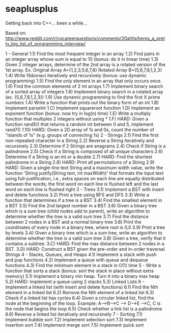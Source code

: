 seaplusplus
===========
Getting back into C++... been a while...

Based on:
http://www.reddit.com/r/cscareerquestions/comments/20ahfq/heres_a_pretty_big_list_of_programming_interview/

1 - General
  1.1) Find the most frequent integer in an array
  1.2) Find pairs in an integer array whose sum is equal to 10 (bonus: do it in linear time)
  1.3) Given 2 integer arrays, determine of the 2nd array is a rotated version of the 1st array. Ex. Original Array A={1,2,3,5,6,7,8} Rotated Array B={5,6,7,8,1,2,3}
  1.4) Write fibbonaci iteratively and recursively (bonus: use dynamic programming)
  1.5) Find the only element in an array that only occurs once.
  1.6) Find the common elements of 2 int arrays
  1.7) Implement binary search of a sorted array of integers
  1.8) Implement binary search in a rotated array (ex. {5,6,7,8,1,2,3})
  1.9) Use dynamic programming to find the first X prime numbers
  1.A) Write a function that prints out the binary form of an int
  1.B) Implement parseInt
  1.C) Implement squareroot function
  1.D) Implement an exponent function (bonus: now try in log(n) time)
  1.E) Write a multiply function that multiples 2 integers without using *
  1.F) HARD: Given a function rand5() that returns a random int between 0 and 5, implement rand7()
  1.10) HARD: Given a 2D array of 1s and 0s, count the number of "islands of 1s" (e.g. groups of connecting 1s)
2 - Strings
  2.1) Find the first non-repeated character in a String
  2.2) Reverse a String iteratively and recursively
  2.3) Determine if 2 Strings are anagrams
  2.4) Check if String is a palindrome
  2.5) Check if a String is composed of all unique characters
  2.6) Determine if a String is an int or a double
  2.7) HARD: Find the shortest palindrome in a String
  2.8) HARD: Print all permutations of a String
  2.9) HARD: Given a single-line text String and a maximum width value, write the function 'String justify(String text, int maxWidth)' that formats the input text using full-justification, i.e., extra spaces on each line are equally distributed between the words; the first word on each line is flushed left and the last word on each line is flushed right
3 - Trees
  3.1) Implement a BST with insert and delete functions
  3.2) Print a tree using BFS and DFS
  3.3) Write a function that determines if a tree is a BST
  3.4) Find the smallest element in a BST
  3.5) Find the 2nd largest number in a BST
  3.6) Given a binary tree which is a sum tree (child nodes add to parent), write an algorithm to determine whether the tree is a valid sum tree
  3.7) Find the distance between 2 nodes in a BST and a normal binary tree
  3.8) Print the coordinates of every node in a binary tree, where root is 0,0
  3.9) Print a tree by levels
  3.A) Given a binary tree which is a sum tree, write an algorithm to determine whether the tree is a valid sum tree
  3.B) Given a tree, verify that it contains a subtree.
  3.C) HARD: Find the max distance between 2 nodes in a BST.
  3.D) HARD: Construct a BST given the pre-order and in-order traversal Strings
4 - Stacks, Queues, and Heaps
  4.1) Implement a stack with push and pop functions
  4.2) Implement a queue with queue and dequeue functions
  4.3) Find the minimum element in a stack in O(1) time
5 - Write a function that sorts a stack (bonus: sort the stack in place without extra memory)
  5.1) Implement a binary min heap. Turn it into a binary max heap
  5.2) HARD: Implement a queue using 2 stacks
  5.3) Linked Lists
6 - Implement a linked list (with insert and delete functions)
  6.1) Find the Nth element in a linked list
  6.2) Remove the Nth element of a linked list
  6.3) Check if a linked list has cycles
  6.4) Given a circular linked list, find the node at the beginning of the loop. Example: A-->B-->C --> D-->E -->C, C is the node that begins the loop
  6.5) Check whether a link list is a palindrome
  6.6) Reverse a linked list iteratively and recursively
7 - Sorting
  7.1) Implement bubble sort
  7.2) Implement selection sort
  7.3) Implement insertion sort
  7.4) Implement merge sort
  7.5) Implement quick sort
